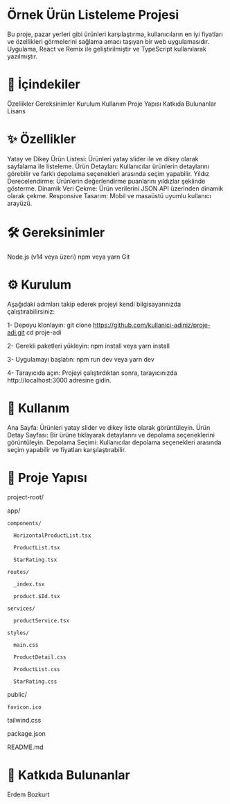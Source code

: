 # Örnek Ürün Listeleme Projesi
Bu proje, pazar yerleri gibi ürünleri karşılaştırma, kullanıcıların en iyi fiyatları ve özellikleri görmelerini sağlama amacı taşıyan bir web uygulamasıdır. Uygulama, React ve Remix ile geliştirilmiştir ve TypeScript kullanılarak yazılmıştır.

# 📖 İçindekiler
Özellikler
Gereksinimler
Kurulum
Kullanım
Proje Yapısı
Katkıda Bulunanlar
Lisans

# ✨ Özellikler
Yatay ve Dikey Ürün Listesi: Ürünleri yatay slider ile ve dikey olarak sayfalama ile listeleme.
Ürün Detayları: Kullanıcılar ürünlerin detaylarını görebilir ve farklı depolama seçenekleri arasında seçim yapabilir.
Yıldız Derecelendirme: Ürünlerin değerlendirme puanlarını yıldızlar şeklinde gösterme.
Dinamik Veri Çekme: Ürün verilerini JSON API üzerinden dinamik olarak çekme.
Responsive Tasarım: Mobil ve masaüstü uyumlu kullanıcı arayüzü.

# 🛠️ Gereksinimler
Node.js (v14 veya üzeri)
npm veya yarn
Git

# ⚙️ Kurulum
Aşağıdaki adımları takip ederek projeyi kendi bilgisayarınızda çalıştırabilirsiniz:

1- Depoyu klonlayın:
git clone https://github.com/kullanici-adiniz/proje-adi.git
cd proje-adi

2- Gerekli paketleri yükleyin:
npm install
veya
yarn install

3- Uygulamayı başlatın:
npm run dev
veya
yarn dev

4- Tarayıcıda açın:
Projeyi çalıştırdıktan sonra, tarayıcınızda http://localhost:3000 adresine gidin.

# 🚀 Kullanım
Ana Sayfa: Ürünleri yatay slider ve dikey liste olarak görüntüleyin.
Ürün Detay Sayfası: Bir ürüne tıklayarak detaylarını ve depolama seçeneklerini görüntüleyin.
Depolama Seçimi: Kullanıcılar depolama seçenekleri arasında seçim yapabilir ve fiyatları karşılaştırabilir.

# 📂 Proje Yapısı
project-root/

  app/
  
    components/
    
      HorizontalProductList.tsx
      
      ProductList.tsx
      
      StarRating.tsx
      
    routes/
    
      _index.tsx
      
      product.$Id.tsx
      
    services/
    
      productService.tsx
      
    styles/
    
      main.css
      
      ProductDetail.css
      
      ProductList.css
      
      StarRating.css
      
  public/
  
    favicon.ico
    
  tailwind.css
  
  package.json
  
  README.md
  

# 🤝 Katkıda Bulunanlar
Erdem Bozkurt
